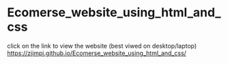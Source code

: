 # Ecomerse_website_using_html_and_css
click on the link to view the website (best viwed on desktop/laptop)
https://zjimpi.github.io/Ecomerse_website_using_html_and_css/
